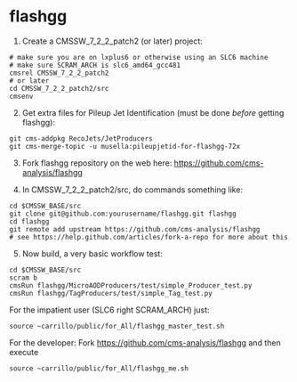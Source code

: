flashgg
=======

1. Create a CMSSW_7_2_2_patch2 (or later) project:
 ```
 # make sure you are on lxplus6 or otherwise using an SLC6 machine
 # make sure SCRAM_ARCH is slc6_amd64_gcc481
 cmsrel CMSSW_7_2_2_patch2
 # or later
 cd CMSSW_7_2_2_patch2/src
 cmsenv
 ```

2. Get extra files for Pileup Jet Identification (must be done *before* getting flashgg):
 ```
 git cms-addpkg RecoJets/JetProducers
 git cms-merge-topic -u musella:pileupjetid-for-flashgg-72x
 ```

3. Fork flashgg repository on the web here: https://github.com/cms-analysis/flashgg

4. In CMSSW_7_2_2_patch2/src, do commands something like: 
 ```
 cd $CMSSW_BASE/src
 git clone git@github.com:yourusername/flashgg.git flashgg
 cd flashgg
 git remote add upstream https://github.com/cms-analysis/flashgg
 # see https://help.github.com/articles/fork-a-repo for more about this 
 ```

5. Now build, a very basic workflow test:
 ```
 cd $CMSSW_BASE/src
 scram b
 cmsRun flashgg/MicroAODProducers/test/simple_Producer_test.py
 cmsRun flashgg/TagProducers/test/simple_Tag_test.py
 ```

For the impatient user (SLC6 right SCRAM_ARCH) just:
```
source ~carrillo/public/for_All/flashgg_master_test.sh
```

For the developer: Fork https://github.com/cms-analysis/flashgg and then execute
```
source ~carrillo/public/for_All/flashgg_me.sh
```
